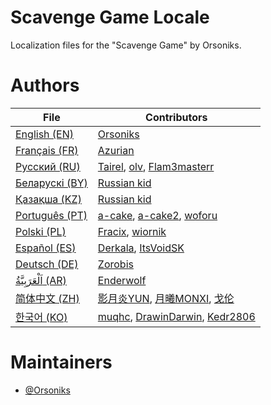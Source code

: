 # Scavenge Game Locale
Localization files for the "Scavenge Game" by Orsoniks.

# Authors
| File                       | Contributors                                                                                                        |
|----------------------------|---------------------------------------------------------------------------------------------------------------------|
| [English (EN)](/EN.json)   | [Orsoniks](https://github.com/Orsoniks)                                                                             |
| [Français (FR)](/FR.json)  | [Azurian](https://github.com/clemtomera)                                                                            |                                                                             |
| [Русский (RU)](/RU.json)   | [Tairel](https://github.com/Tairelol), [olv](https://github.com/Ol1vver), [Flam3masterr](https://github.com/Flam3masterr)                                         |
| [Беларускі (BY)](/BY.json)   | [Russian kid](https://github.com/Russiankids)   |
| [Қазақша (KZ)](/KZ.json)   | [Russian kid](https://github.com/Russiankids)   |
| [Português (PT)](/PT.json) | [a-cake](https://github.com/a-cake), [a-cake2](https://github.com/a-cake2), [woforu](https://github.com/woforu)     |
| [Polski (PL)](/PL.json)   | [Fracix](https://github.com/Fracix), [wiornik](https://github.com/wiornik)                                                                             |
| [Español (ES)](/ES.json)   | [Derkala](https://github.com/Derkala), [ItsVoidSK](https://github.com/ItsVoidSK)                                                                             |
| [Deutsch (DE)](/DE.json)   | [Zorobis](https://github.com/Zorobis)                                                                                |
| [اَلْعَرَبِيَّةُ (AR)](/AR.json)   | [Enderwolf](https://github.com/Enderw0lf)    |
| [简体中文 (ZH)](/ZH.json)   | [影月炎YUN](https://github.com/YUN2474), [月曦MONXI](https://github.com/martha-mana), [戈伦](https://github.com/ALPHA371)                                                                            |
| [한국어 (KO)](/KO.json)     | [muqhc](https://github.com/muqhc), [DrawinDarwin](https://github.com/DrawinDarwin), [Kedr2806](https://github.com/Kedr2806)                            |

# Maintainers
* [@Orsoniks](https://github.com/Orsoniks)

